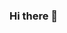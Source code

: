 ### Hi there 👋

<!--
**Hola! Soy Alejandro, un entusiasta del desarrollo de software apasionado por la creación de soluciones innovadoras y eficientes. En mi repositorio, encontrarás una variedad de proyectos que reflejan mi dedicación y habilidades en el mundo de la
Soy un desarrollador autodidacta con una sólida formación en diversas tecnologías. Desde el diseño de aplicaciones web hasta el desarrollo de software de escritorio, me encanta explorar nuevas áreas y aprender constantemente. Mi enfoque se centra en escribir código limpio y modular que resuelva problemas de manera efectiva. programación.** is a ✨ _special_ ✨ repository because its `README.md` (this file) appears on your GitHub profile.

Here are some ideas to get you started:

- 🔭 I’m currently working on ...
- 🌱 I’m currently learning ...
- 👯 I’m looking to collaborate on ...
- 🤔 I’m looking for help with ...
- 💬 Ask me about ...
- 📫 How to reach me: ...
- 😄 Pronouns: ...
- ⚡ Fun fact: ...
-->
